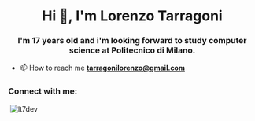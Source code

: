 <h1 align="center">Hi 👋, I'm Lorenzo Tarragoni</h1>
<h3 align="center">I'm 17 years old and i'm looking forward to study computer science at Politecnico di Milano.</h3>

- 📫 How to reach me **tarragonilorenzo@gmail.com**

<h3 align="left">Connect with me:</h3>
<p align="left">
</p>

<p>&nbsp;<img align="center" src="https://github-readme-stats.vercel.app/api?username=lt7dev&show_icons=true&locale=en" alt="lt7dev" /></p>
